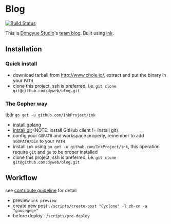 # Blog

[![Build Status](https://travis-ci.org/dyweb/blog.svg)](https://travis-ci.org/dyweb/blog)

This is [Dongyue Studio](http://www.dongyueweb.com)'s [team blog](http://blog.dongyueweb.com/).
Built using [ink](https://github.com/InkProject/ink).

## Installation

### Quick install

- download tarball from http://www.chole.io/, extract and put the binary in your `PATH`
- clone this project, ssh is preferred, i.e. `git clone git@github.com:dyweb/blog.git`

### The Gopher way

tl;dr `go get -u github.com/InkProject/ink`

- [install golang](https://golang.org/doc/install)
- [install git](https://git-scm.com/book/en/v2/Getting-Started-Installing-Git) (NOTE: install GitHub client != install git)
- config your `GOPATH` and workspace properly, remember to add `$GOPATH/bin` to your `PATH`
- install `ink` using `go get -u github.com/InkProject/ink`, this operation require `git` and `go` to be proper installed
- clone this project, ssh is preferred, i.e. `git clone git@github.com:dyweb/blog.git`

## Workflow

see [contribute guideline](.github/CONTRIBUTING.md) for detail

- preview `ink preview`
- create new post `./scripts/create-post "Cyclone" -l zh-cn -a "gaocegege"`
- before deploy `./scripts/pre-deploy`
